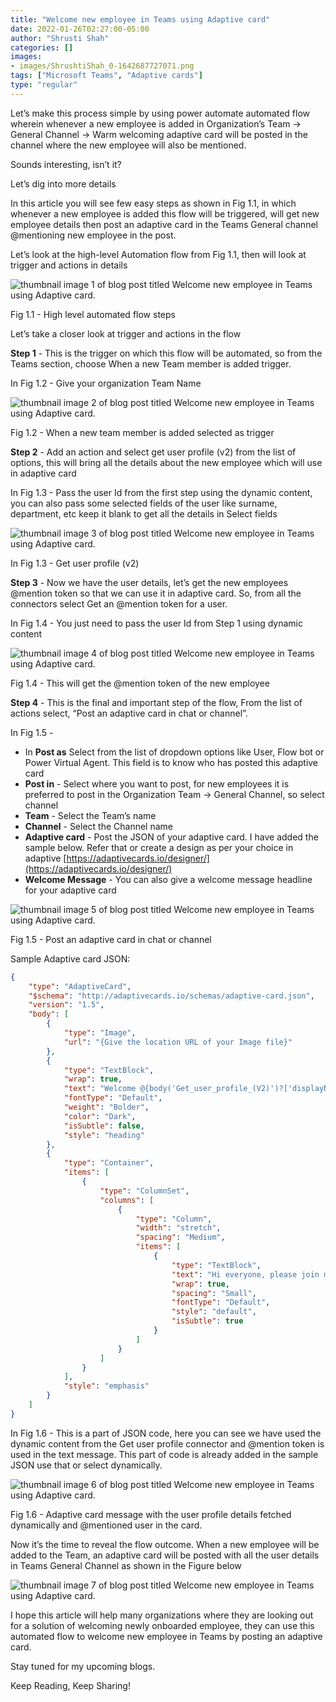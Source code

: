 ```yaml
---
title: "Welcome new employee in Teams using Adaptive card"
date: 2022-01-26T02:27:00-05:00
author: "Shrusti Shah"
categories: []
images:
- images/ShrushtiShah_0-1642687727071.png
tags: ["Microsoft Teams", "Adaptive cards"]
type: "regular"
---
```


Let’s make this process simple by using power automate automated flow wherein whenever a new employee is added in Organization’s Team -> General Channel -> Warm welcoming adaptive card will be posted in the channel where the new employee will also be mentioned.

Sounds interesting, isn’t it?

Let’s dig into more details

In this article you will see few easy steps as shown in Fig 1.1, in which whenever a new employee is added this flow will be triggered, will get new employee details then post an adaptive card in the Teams General channel @mentioning new employee in the post.

Let’s look at the high-level Automation flow from Fig 1.1, then will look at trigger and actions in details

![thumbnail image 1 of blog post titled Welcome new employee in Teams using Adaptive card. ](images/ShrushtiShah_0-1642687727071.png)

Fig 1.1 - High level automated flow steps

Let’s take a closer look at trigger and actions in the flow

**Step 1** \- This is the trigger on which this flow will be automated, so from the Teams section, choose When a new Team member is added trigger.

In Fig 1.2 - Give your organization Team Name

![thumbnail image 2 of blog post titled Welcome new employee in Teams using Adaptive card. ](images/ShrushtiShah_1-1642687727073.png)

Fig 1.2 - When a new team member is added selected as trigger

**Step 2** \- Add an action and select get user profile (v2) from the list of options, this will bring all the details about the new employee which will use in adaptive card

In Fig 1.3 - Pass the user Id from the first step using the dynamic content, you can also pass some selected fields of the user like surname, department, etc keep it blank to get all the details in Select fields

![thumbnail image 3 of blog post titled Welcome new employee in Teams using Adaptive card. ](images/ShrushtiShah_2-1642687727075.png)

In Fig 1.3 - Get user profile (v2)

**Step 3** \- Now we have the user details, let’s get the new employees @mention token so that we can use it in adaptive card. So, from all the connectors select Get an @mention token for a user.

In Fig 1.4 - You just need to pass the user Id from Step 1 using dynamic content

![thumbnail image 4 of blog post titled Welcome new employee in Teams using Adaptive card. ](images/ShrushtiShah_3-1642687727076.png)

Fig 1.4 - This will get the @mention token of the new employee

**Step 4** \- This is the final and important step of the flow, From the list of actions select, “Post an adaptive card in chat or channel”.

In Fig 1.5 -

*   In **Post as** Select from the list of dropdown options like User, Flow bot or Power Virtual Agent. This field is to know who has posted this adaptive card
*   **Post in** \- Select where you want to post, for new employees it is preferred to post in the Organization Team -> General Channel, so select channel
*   **Team** \- Select the Team’s name
*   **Channel** \- Select the Channel name
*   **Adaptive card** \- Post the JSON of your adaptive card. I have added the sample below. Refer that or create a design as per your choice in adaptive [https://adaptivecards.io/designer/](https://adaptivecards.io/designer/)
*   **Welcome Message** \- You can also give a welcome message headline for your adaptive card

![thumbnail image 5 of blog post titled Welcome new employee in Teams using Adaptive card. ](images/ShrushtiShah_4-1642687727076.png)

Fig 1.5 - Post an adaptive card in chat or channel

Sample Adaptive card JSON:

```JSON
{
    "type": "AdaptiveCard",
    "$schema": "http://adaptivecards.io/schemas/adaptive-card.json",
    "version": "1.5",
    "body": [
        {
            "type": "Image",
            "url": "{Give the location URL of your Image file}"
        },
        {
            "type": "TextBlock",
            "wrap": true,
            "text": "Welcome @{body('Get_user_profile_(V2)')?['displayName']}",
            "fontType": "Default",
            "weight": "Bolder",
            "color": "Dark",
            "isSubtle": false,
            "style": "heading"
        },
        {
            "type": "Container",
            "items": [
                {
                    "type": "ColumnSet",
                    "columns": [
                        {
                            "type": "Column",
                            "width": "stretch",
                            "spacing": "Medium",
                            "items": [
                                {
                                    "type": "TextBlock",
                                    "text": "Hi everyone, please join me in welcoming @{body('Get_an_@mention_token_for_a_user')?['atMention']} , who will be joining as a @{body('Get_user_profile_(V2)')?['jobTitle']}, and will sit in @{body('Get_user_profile_(V2)')?['officeLocation']}. Please stop by to say hello.\n\n@{body('Get_user_profile_(V2)')?['givenName']}, please reach out if you need any help to access documents or resources.\n\nWelcome @{body('Get_user_profile_(V2)')?['givenName']}!!",
                                    "wrap": true,
                                    "spacing": "Small",
                                    "fontType": "Default",
                                    "style": "default",
                                    "isSubtle": true
                                }
                            ]
                        }
                    ]
                }
            ],
            "style": "emphasis"
        }
    ]
}
```

In Fig 1.6 - This is a part of JSON code, here you can see we have used the dynamic content from the Get user profile connector and @mention token is used in the text message. This part of code is already added in the sample JSON use that or select dynamically.

![thumbnail image 6 of blog post titled Welcome new employee in Teams using Adaptive card. ](images/ShrushtiShah_5-1642687727077.png)

Fig 1.6 - Adaptive card message with the user profile details fetched dynamically and @mentioned user in the card.

Now it’s the time to reveal the flow outcome. When a new employee will be added to the Team, an adaptive card will be posted with all the user details in Teams General Channel as shown in the Figure below

![thumbnail image 7 of blog post titled Welcome new employee in Teams using Adaptive card. ](images/ShrushtiShah_6-1642687727077.png)

I hope this article will help many organizations where they are looking out for a solution of welcoming newly onboarded employee, they can use this automated flow to welcome new employee in Teams by posting an adaptive card.

Stay tuned for my upcoming blogs.

Keep Reading, Keep Sharing!
